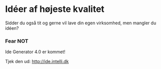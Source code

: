 # Idéer af højeste kvalitet

Sidder du også tit og gerne vil lave din egen virksomhed, men mangler du idéen?

### Fear NOT

Ide Generator 4.0 er kommet!

Tjek den ud: http://ide.intelli.dk

